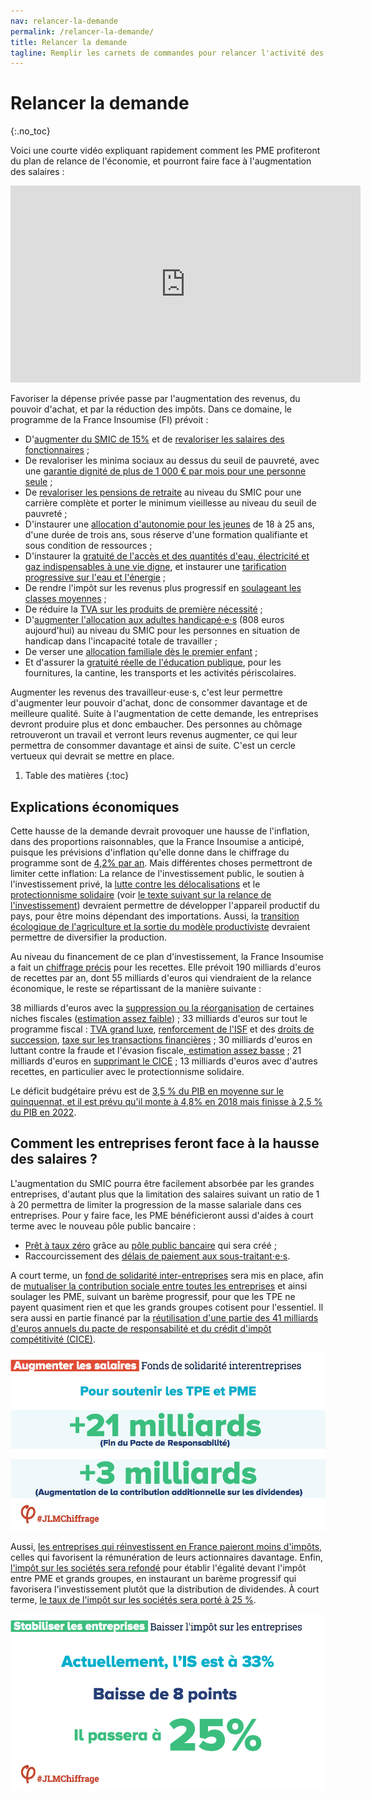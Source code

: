 ```yaml
---
nav: relancer-la-demande
permalink: /relancer-la-demande/
title: Relancer la demande
tagline: Remplir les carnets de commandes pour relancer l'activité des entreprises
---
```


# Relancer la demande
{:.no_toc}

Voici une courte vidéo expliquant rapidement comment les PME profiteront du plan de relance de l'économie, et pourront faire face à l'augmentation des salaires :

<iframe width="560" height="315" src="https://www.youtube.com/embed/fQJFUQzAa2g" frameborder="0" allowfullscreen></iframe>

Favoriser la dépense privée passe par l'augmentation des revenus, du pouvoir d'achat, et par la réduction des impôts. Dans ce domaine, le programme de la France Insoumise (FI) prévoit :

- D'[augmenter du SMIC de 15%](https://laec.fr/s30m1) et de [revaloriser les salaires des fonctionnaires](https://laec.fr/s30m2) ;
- De revaloriser les minima sociaux au dessus du seuil de pauvreté, avec une [garantie dignité de plus de 1 000 € par mois pour une personne seule](https://avenirencommun.fr/le-livret-pauvrete/) ;
- De [revaloriser les pensions de retraite](https://laec.fr/s31m2) au niveau du SMIC pour une carrière complète et porter le minimum vieillesse au niveau du seuil de pauvreté ;
- D'instaurer une [allocation d'autonomie pour les jeunes](https://laec.fr/s27m1) de 18 à 25 ans, d'une durée de trois ans, sous réserve d'une formation qualifiante et sous condition de ressources ;
- D'instaurer la [gratuité de l'accès et des quantités d'eau, électricité et gaz indispensables à une vie digne](https://laec.fr/s33m5), et instaurer une [tarification progressive sur l'eau et l'énergie](https://laec.fr/s43m1) ;
- De rendre l'impôt sur les revenus plus progressif en [soulageant les classes moyennes](https://laec.fr/s36m1) ;
- De réduire la [TVA sur les produits de première nécessité](https://laec.fr/s36m6) ;
- D'[augmenter l'allocation aux adultes handicapé⋅e⋅s](https://laec.fr/s68m3) (808 euros aujourd'hui) au niveau du SMIC pour les personnes en situation de handicap dans l'incapacité totale de travailler ;
- De verser une [allocation familiale dès le premier enfant](https://laec.fr/s72m1) ;
- Et d'assurer la [gratuité réelle de l'éducation publique](https://laec.fr/s73m3), pour les fournitures, la cantine, les transports et les activités périscolaires.


Augmenter les revenus des travailleur⋅euse⋅s, c'est leur permettre d'augmenter leur pouvoir d'achat, donc de consommer davantage et de meilleure qualité. Suite à l'augmentation de cette demande, les entreprises devront produire plus et donc embaucher. Des personnes au chômage retrouveront un travail et verront leurs revenus augmenter, ce qui leur permettra de consommer davantage et ainsi de suite. C'est un cercle vertueux qui devrait se mettre en place.

1. Table des matières
{:toc}

## Explications économiques

Cette hausse de la demande devrait provoquer une hausse de l'inflation, dans des proportions raisonnables, que la France Insoumise a anticipé, puisque les prévisions d'inflation qu'elle donne dans le chiffrage du programme sont de [4,2% par an](https://fr.scribd.com/document/339809194/Chiffrage-projet-France-insoumise). Mais différentes choses permettront de limiter cette inflation: La relance de l'investissement public, le soutien à l'investissement privé, la [lutte contre les délocalisations](https://laec.fr/s23) et le [protectionnisme solidaire](https://laec.fr/s17) (voir [le texte suivant sur la relance de l'investissement](https://patrons.insoumis.info/relancer-l-investissement)) devraient permettre de développer l'appareil productif du pays, pour être moins dépendant des importations. Aussi, la [transition écologique de l'agriculture et la sortie du modèle productiviste](https://laec.fr/s46) devraient permettre de diversifier la production.


Au niveau du financement de ce plan d'investissement, la France Insoumise a fait un [chiffrage précis](https://www.youtube.com/watch?v=T7b67QCjibc) pour les recettes. Elle prévoit 190 milliards d'euros de recettes par an, dont 55 milliards d'euros qui viendraient de la relance économique, le reste se répartissant de la manière suivante :

38 milliards d'euros avec la [suppression ou la réorganisation](https://laec.fr/s36m2) de certaines niches fiscales ([estimation assez faible](http://www.lefigaro.fr/conjoncture/2015/10/07/20002-20151007ARTFIG00017-la-fin-de-la-prime-pour-l-emploi-va-reduire-le-cout-des-niches-fiscales.php)) ;
33 milliards d'euros sur tout le programme fiscal : [TVA grand luxe](https://laec.fr/s36m6), [renforcement de l'ISF](https://laec.fr/s36m4) et des [droits de succession](https://laec.fr/s36m5), [taxe sur les transactions financières](https://laec.fr/s19m3) ;
30 milliards d'euros en luttant contre la fraude et l'évasion fiscale,[ estimation assez basse](https://www.challenges.fr/economie/l-evasion-fiscale-coute-a-la-france-entre-40-et-60-milliards-d-euros-par-an_26100) ;
21 milliards d'euros en [supprimant le CICE](https://laec.fr/s18m2) ;
13 milliards d'euros avec d'autres recettes, en particulier avec le protectionnisme solidaire.

Le déficit budgétaire prévu est de [3,5 % du PIB en moyenne sur le quinquennat, et il est prévu qu'il monte à 4,8% en 2018 mais finisse à 2,5 % du PIB en 2022](http://www.latribune.fr/economie/presidentielle-2017/melenchon-ou-la-relance-par-l-investissement-public-684971.html).


## Comment les entreprises feront face à la hausse des salaires ?


L'augmentation du SMIC pourra être facilement absorbée par les grandes entreprises, d'autant plus que la limitation des salaires suivant un ratio de 1 à 20 permettra de limiter la progression de la masse salariale dans ces entreprises.
Pour y faire face, les PME bénéficieront aussi d'aides à court terme avec le nouveau pôle public bancaire :

- [Prêt à taux zéro](https://laec.fr/s21m3) grâce au [pôle public bancaire](https://avenirencommun.fr/le-livret-banques/) qui sera créé ;
- Raccourcissement des [délais de paiement aux sous-traitant⋅e⋅s](https://laec.fr/s21m5).

A court terme, un [fond de solidarité inter-entreprises](https://laec.fr/s21m6) sera mis en place, afin de [mutualiser la contribution sociale entre toutes les entreprises](https://avenirencommun.fr/livret-produire-france/) et ainsi soulager les PME, suivant un barème progressif, pour que les TPE ne payent quasiment rien et que les grands groupes cotisent pour l'essentiel. Il sera aussi en partie financé par la [réutilisation d'une partie des 41 milliards d'euros annuels du pacte de responsabilité et du crédit d'impôt compétitivité (CICE)](https://laec.fr/s18m2).

![Fond de solidarité inter-entreprises](/assets/fonds-de-solidarite-interentreprises.png)

Aussi, [les entreprises qui réinvestissent en France paieront moins d'impôts](https://laec.fr/s20m3), celles qui favorisent la rémunération de leurs actionnaires davantage. Enfin, [l'impôt sur les sociétés sera refondé](https://laec.fr/s36m3) pour établir l'égalité devant l'impôt entre PME et grands groupes, en instaurant un barème progressif qui favorisera l'investissement plutôt que la distribution de dividendes. À court terme, [le taux de l'impôt sur les sociétés sera porté à 25 %](https://avenirencommun.fr/livret-produire-france/).

![Baisser l'impôt sur les sociétés](/assets/baisser-l-impot-sur-les-entreprises.png)
